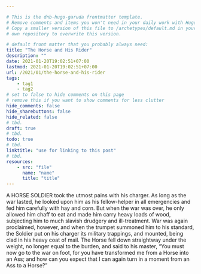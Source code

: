 ```yaml
---

# This is the dnb-hugo-garuda frontmatter template. 
# Remove comments and items you won't need in your daily work with Hugo.
# Copy a smaller version of this file to /archetypes/default.md in your
# own repository to overwrite this version.

# default front matter that you probably always need:
title: "The Horse and His Rider"
description: ""
date: 2021-01-20T19:02:51+07:00
lastmod: 2021-01-20T19:02:51+07:00
url: /2021/01/the-horse-and-his-rider
tags:
    - tag1
    - tag2
# set to false to hide comments on this page
# remove this if you want to show comments for less clutter
hide_comments: false
hide_sharebuttons: false
hide_related: false
# tbd.
draft: true
# tbd.
todo: true
# tbd.
linktitle: "use for linking to this post"
# tbd.
resources:
    - src: "file"
      name: "name"
      title: "title"
---
```

A HORSE SOLDIER took the utmost pains with his charger. As long as the war lasted, he looked upon him as his fellow-helper in all emergencies and fed him carefully with hay and corn. But when the war was over, he only allowed him chaff to eat and made him carry heavy loads of wood, subjecting him to much slavish drudgery and ill-treatment. War was again proclaimed, however, and when the trumpet summoned him to his standard, the Soldier put on his charger its military trappings, and mounted, being clad in his heavy coat of mail. The Horse fell down straightway under the weight, no longer equal to the burden, and said to his master, “You must now go to the war on foot, for you have transformed me from a Horse into an Ass; and how can you expect that I can again turn in a moment from an Ass to a Horse?”
